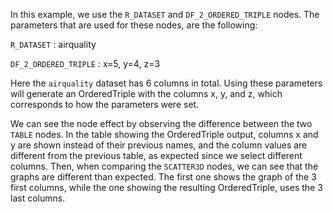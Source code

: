 In this example, we use the `R_DATASET` and `DF_2_ORDERED_TRIPLE` nodes. The parameters that are used for these nodes, are the following:

`R_DATASET` : airquality

`DF_2_ORDERED_TRIPLE` : x=5, y=4, z=3

Here the `airquality` dataset has 6 columns in total. Using these parameters will generate an OrderedTriple with the columns x, y, and z, which corresponds to how the parameters were set.

We can see the node effect by observing the difference between the two `TABLE` nodes. In the table showing the OrderedTriple output, columns x and y are shown instead of their previous names, and the column values are different from the previous table, as expected since we select different columns.
Then, when comparing the `SCATTER3D` nodes, we can see that the graphs are different than expected. The first one shows the graph of the 3 first columns, while the one showing the resulting OrderedTriple, uses the 3 last columns.